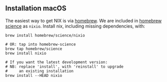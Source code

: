 Installation macOS
-------------------------

The easiest way to get NIX is via [homebrew](http://brew.sh).
We are included in [homebrew science](http://brew.sh/homebrew-science/) as `nixio`.
Install nix, including missing dependencies, with:

```shell
brew install homebrew/science/nixio

# OR: tap into homebrew-science
brew tap homebrew/science
brew install nixio

# If you want the latest development version:
# NB: replace 'install', with 'reinstall' to upgrade
#     an existing installation
brew install --HEAD nixio
```
